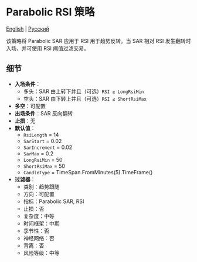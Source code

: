 # Parabolic RSI 策略
[English](README.md) | [Русский](README_ru.md)

该策略将 Parabolic SAR 应用于 RSI 用于趋势反转。当 SAR 相对 RSI 发生翻转时入场，并可使用 RSI 阈值过滤交易。

## 细节

- **入场条件**：
  - 多头：SAR 由上转下并且（可选）`RSI ≥ LongRsiMin`
  - 空头：SAR 由下转上并且（可选）`RSI ≤ ShortRsiMax`
- **多空**：可配置
- **出场条件**：SAR 反向翻转
- **止损**：无
- **默认值**：
  - `RsiLength` = 14
  - `SarStart` = 0.02
  - `SarIncrement` = 0.02
  - `SarMax` = 0.2
  - `LongRsiMin` = 50
  - `ShortRsiMax` = 50
  - `CandleType` = TimeSpan.FromMinutes(5).TimeFrame()
- **过滤器**：
  - 类别：趋势跟随
  - 方向：可配置
  - 指标：Parabolic SAR, RSI
  - 止损：否
  - 复杂度：中等
  - 时间框架：中期
  - 季节性：否
  - 神经网络：否
  - 背离：否
  - 风险等级：中等
